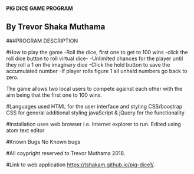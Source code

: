 #### PIG DICE GAME PROGRAM
## By Trevor Shaka Muthama

###PROGRAM DESCRIPTION

#How to play the game
-Roll the dice, first one to get to 100 wins
-click the roll dice button to roll virtual dice-
-Unlimited chances for the player until they roll a 1 on the imaginary dice
-Click the hold button to save the accumulated number
-If player rolls figure 1 all unheld numbers go back to zero.

The game allows two local users to compete against each other with the aim being that the first one to 100 wins.

#Languages used
HTML for the user interface and styling
CSS/boostrap CSS for general additional styling
javaScript & jQuery for the functionality

#Installation
uses web browser i.e. Internet explorer to run.
Edited using atom text editor

#Known Bugs
No Known bugs

#All coypright reserved to Trevor Muthama 2018.

#Link to web application
https://tshakam.github.io/pig-dice1/.



